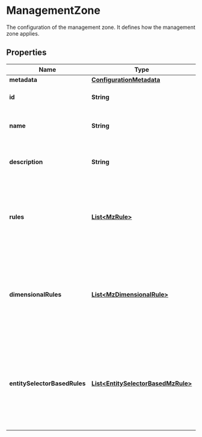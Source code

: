 

# ManagementZone

The configuration of the management zone. It defines how the management zone applies.

## Properties

| Name | Type | Description | Notes |
|------------ | ------------- | ------------- | -------------|
|**metadata** | [**ConfigurationMetadata**](ConfigurationMetadata.md) |  |  [optional] |
|**id** | **String** | The ID of the management zone. |  [optional] |
|**name** | **String** | The name of the management zone. |  |
|**description** | **String** | The description of the management zone. |  [optional] |
|**rules** | [**List&lt;MzRule&gt;**](MzRule.md) | A list of rules for management zone usage.   If several rules are specified, the **OR** logic applies. |  [optional] |
|**dimensionalRules** | [**List&lt;MzDimensionalRule&gt;**](MzDimensionalRule.md) | A list of dimensional data rules for management zone usage.   If several rules are specified, the **OR** logic applies. |  [optional] |
|**entitySelectorBasedRules** | [**List&lt;EntitySelectorBasedMzRule&gt;**](EntitySelectorBasedMzRule.md) | A list of entity-selector based rules for management zone usage.  If several rules are specified, the **OR** logic applies. |  [optional] |



